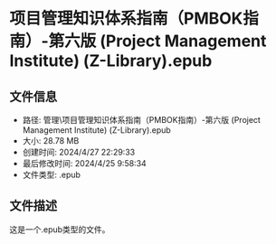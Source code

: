﻿# 项目管理知识体系指南（PMBOK指南）-第六版 (Project Management Institute) (Z-Library).epub

## 文件信息
- 路径: 管理\项目管理知识体系指南（PMBOK指南）-第六版 (Project Management Institute) (Z-Library).epub
- 大小: 28.78 MB
- 创建时间: 2024/4/27 22:29:33
- 最后修改时间: 2024/4/25 9:58:34
- 文件类型: .epub

## 文件描述
这是一个.epub类型的文件。

